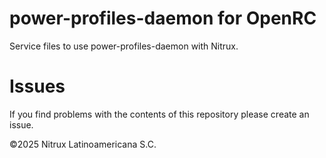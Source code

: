 # power-profiles-daemon for OpenRC

Service files to use power-profiles-daemon with Nitrux.

# Issues
If you find problems with the contents of this repository please create an issue.

©2025 Nitrux Latinoamericana S.C.
